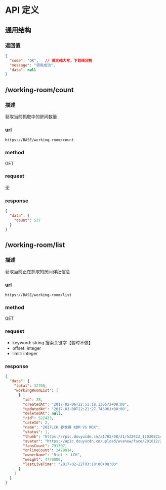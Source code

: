 # API 定义

## 通用结构

### 返回值

```json
{
  "code": "OK",   // 英文纯大写，下划线分割
  "message": "调用成功",
  "data": null
}
```


## /working-room/count 

### 描述

获取当前抓取中的房间数量

### url

`https://BASE/working-room/count`

### method 

GET

### request

无

### response

```json
{
  "data": {
    "count": 537
  }
}
```

## /working-room/list

### 描述

获取当前正在抓取的房间详细信息

### url

`https://BASE/working-room/list`

### method 

GET

### request

- keyword: string 搜索关键字【暂时不做】
- offset: integer
- limit: integer

### response

```json
{
  "data": {
    "total": 32768,
    "workingRoomList": [
      {
        "id": 28, 
        "createdAt": "2017-02-06T22:51:18.130572+08:00", 
        "updatedAt": "2017-03-08T22:21:27.743961+08:00", 
        "deletedAt": null, 
        "rid": 522423, 
        "cateId": 2, 
        "name": "2017LCK 春季赛 KDM VS ROX", 
        "status": 1, 
        "thumb": "https://rpic.douyucdn.cn/a1703/08/21/522423_170308214144.jpg", 
        "avatar": "https://apic.douyucdn.cn/upload/avanew/face/201612/22/11/d78b969ee15585976403feee9f246d51_big.jpg?rltime", 
        "fansCount": 791307, 
        "onlineCount": 2479914, 
        "ownerName": "Riot 丶 LCK", 
        "weight": 4770000, 
        "lastLiveTime": "2017-02-22T03:10:00+08:00"
      }
    ]
  }
}
```
